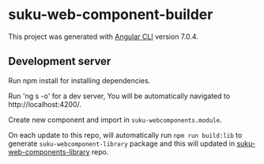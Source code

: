 # suku-web-component-builder
This project was generated with [Angular CLI](https://github.com/angular/angular-cli) version 7.0.4.

## Development server
Run npm install for installing dependencies.

Run 'ng s -o' for a dev server, You will be automatically navigated to http://localhost:4200/.

Create new component and import in `suku-webcomponents.module`.

On each update to this repo, will automatically run `npm run build:lib` to generate `suku-webcomponent-library` package and this will updated in [suku-web-components-library](https://github.com/SukuLab/suku-web-components-library/tree/feature/livestock-ui "feature/livestock-ui branch") repo.

